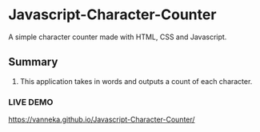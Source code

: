 # Javascript-Character-Counter
A simple character counter made with HTML, CSS and Javascript.

## Summary
1. This application takes in words and outputs a count of each character.

### LIVE DEMO
https://vanneka.github.io/Javascript-Character-Counter/
